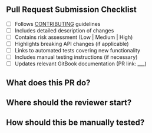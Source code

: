 ## Pull Request Submission Checklist
- [ ] Follows [CONTRIBUTING](https://github.com/snyk/cli/blob/main/CONTRIBUTING.md) guidelines
- [ ] Includes detailed description of changes
- [ ] Contains risk assessment (Low | Medium | High)
- [ ] Highlights breaking API changes (if applicable)
- [ ] Links to automated tests covering new functionality
- [ ] Includes manual testing instructions (if necessary)
- [ ] Updates relevant GitBook documentation (PR link: ___)

## What does this PR do?

## Where should the reviewer start?

## How should this be manually tested?

<!---
## Any background context you want to provide?

## What are the relevant tickets?

## Screenshots (if appropriate)

Uncomment and fill in any sections above that are relevant to your PR.
--->